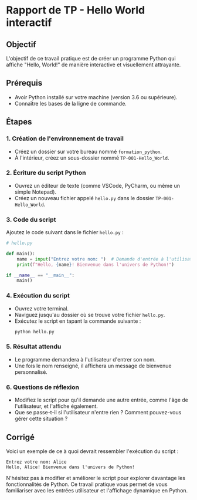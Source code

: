 # Rapport de TP - Hello World interactif

## Objectif
L'objectif de ce travail pratique est de créer un programme Python qui affiche "Hello, World!" de manière interactive et visuellement attrayante.

## Prérequis
- Avoir Python installé sur votre machine (version 3.6 ou supérieure).
- Connaître les bases de la ligne de commande.

## Étapes

### 1. Création de l'environnement de travail
- Créez un dossier sur votre bureau nommé `formation_python`.
- À l'intérieur, créez un sous-dossier nommé `TP-001-Hello_World`.

### 2. Écriture du script Python
- Ouvrez un éditeur de texte (comme VSCode, PyCharm, ou même un simple Notepad).
- Créez un nouveau fichier appelé `hello.py` dans le dossier `TP-001-Hello_World`.

### 3. Code du script
Ajoutez le code suivant dans le fichier `hello.py` :

```python
# hello.py

def main():
    name = input("Entrez votre nom: ")  # Demande d'entrée à l'utilisateur
    print(f"Hello, {name}! Bienvenue dans l'univers de Python!")

if __name__ == "__main__":
    main()
```

### 4. Exécution du script
- Ouvrez votre terminal.
- Naviguez jusqu'au dossier où se trouve votre fichier `hello.py`.
- Exécutez le script en tapant la commande suivante :
  ```bash
  python hello.py
  ```

### 5. Résultat attendu
- Le programme demandera à l'utilisateur d'entrer son nom.
- Une fois le nom renseigné, il affichera un message de bienvenue personnalisé.

### 6. Questions de réflexion
- Modifiez le script pour qu'il demande une autre entrée, comme l'âge de l'utilisateur, et l'affiche également.
- Que se passe-t-il si l'utilisateur n'entre rien ? Comment pouvez-vous gérer cette situation ?

## Corrigé
Voici un exemple de ce à quoi devrait ressembler l'exécution du script :
```
Entrez votre nom: Alice
Hello, Alice! Bienvenue dans l'univers de Python!
```

N'hésitez pas à modifier et améliorer le script pour explorer davantage les fonctionnalités de Python. Ce travail pratique vous permet de vous familiariser avec les entrées utilisateur et l'affichage dynamique en Python.